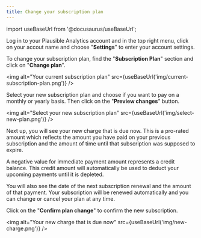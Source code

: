```yaml
---
title: Change your subscription plan
---
```


import useBaseUrl from '@docusaurus/useBaseUrl';

Log in to your Plausible Analytics account and in the top right menu, click on your accout name and choose "**Settings**" to enter your account settings.

To change your subscription plan, find the "**Subscription Plan**" section and click on "**Change plan**".

<img alt="Your current subscription plan" src={useBaseUrl('img/current-subscription-plan.png')} />

Select your new subscription plan and choose if you want to pay on a monthly or yearly basis. Then click on the "**Preview changes**" button.

<img alt="Select your new subscription plan" src={useBaseUrl('img/select-new-plan.png')} />

Next up, you will see your new charge that is due now. This is a pro-rated amount which reflects the amount you have paid on your previous subscription and the amount of time until that subscription was supposed to expire. 

A negative value for immediate payment amount represents a credit balance. This credit amount will automatically be used to deduct your upcoming payments until it is depleted.

You will also see the date of the next subscription renewal and the amount of that payment. Your subscription will be renewed automatically and you can change or cancel your plan at any time.

Click on the "**Confirm plan change**" to confirm the new subscription.

<img alt="Your new charge that is due now" src={useBaseUrl('img/new-charge.png')} />
